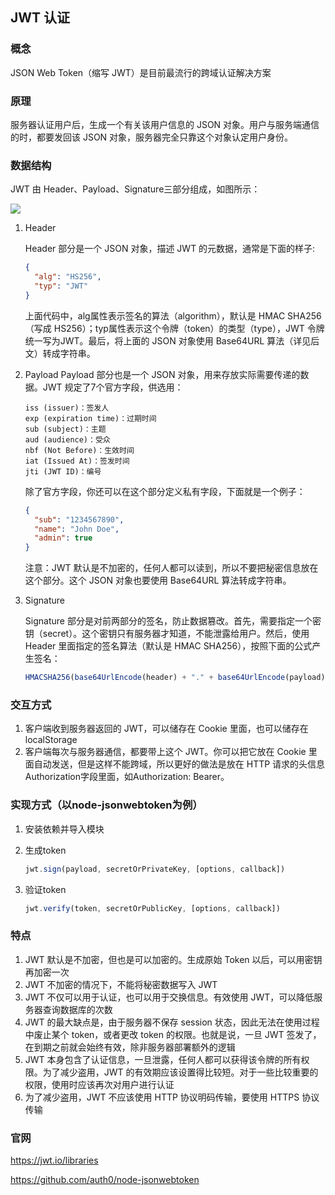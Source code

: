 ## JWT 认证

### 概念

JSON Web Token（缩写 JWT）是目前最流行的跨域认证解决方案

### 原理

服务器认证用户后，生成一个有关该用户信息的 JSON 对象。用户与服务端通信的时，都要发回该 JSON 对象，服务器完全只靠这个对象认定用户身份。

### 数据结构

JWT 由 Header、Payload、Signature三部分组成，如图所示：

![](D:\MyProjects\01-WebStudy\09-Node\07-JWT\数据结构.jpg)

1. Header
   
   Header 部分是一个 JSON 对象，描述 JWT 的元数据，通常是下面的样子:
   
   ```json
   {
     "alg": "HS256",
     "typ": "JWT"
   }
   ```
   
    上面代码中，alg属性表示签名的算法（algorithm），默认是 HMAC SHA256（写成 HS256）；typ属性表示这个令牌（token）的类型（type），JWT 令牌统一写为JWT。最后，将上面的 JSON 对象使用 Base64URL 算法（详见后文）转成字符串。
   
2. Payload
   Payload 部分也是一个 JSON 对象，用来存放实际需要传递的数据。JWT 规定了7个官方字段，供选用：

   ```
   iss (issuer)：签发人
   exp (expiration time)：过期时间
   sub (subject)：主题
   aud (audience)：受众
   nbf (Not Before)：生效时间
   iat (Issued At)：签发时间
   jti (JWT ID)：编号
   ```

   除了官方字段，你还可以在这个部分定义私有字段，下面就是一个例子：

   ```json
   {
     "sub": "1234567890",
     "name": "John Doe",
     "admin": true
   }
   ```

   注意：JWT 默认是不加密的，任何人都可以读到，所以不要把秘密信息放在这个部分。这个 JSON 对象也要使用 Base64URL 算法转成字符串。

3. Signature

    Signature 部分是对前两部分的签名，防止数据篡改。首先，需要指定一个密钥（secret）。这个密钥只有服务器才知道，不能泄露给用户。然后，使用 Header 里面指定的签名算法（默认是 HMAC SHA256），按照下面的公式产生签名：

    ```javascript
    HMACSHA256(base64UrlEncode(header) + "." + base64UrlEncode(payload), secret)
    ```

### 交互方式

1. 客户端收到服务器返回的 JWT，可以储存在 Cookie 里面，也可以储存在 localStorage
2. 客户端每次与服务器通信，都要带上这个 JWT。你可以把它放在 Cookie 里面自动发送，但是这样不能跨域，所以更好的做法是放在 HTTP 请求的头信息Authorization字段里面，如Authorization: Bearer。

### 实现方式（以node-jsonwebtoken为例）

1. 安装依赖并导入模块

2. 生成token

   ```javascript
   jwt.sign(payload, secretOrPrivateKey, [options, callback])
   ```

3. 验证token

   ```javascript
   jwt.verify(token, secretOrPublicKey, [options, callback])
   ```

### 特点

1. JWT 默认是不加密，但也是可以加密的。生成原始 Token 以后，可以用密钥再加密一次
2. JWT 不加密的情况下，不能将秘密数据写入 JWT
3. JWT 不仅可以用于认证，也可以用于交换信息。有效使用 JWT，可以降低服务器查询数据库的次数
4. JWT 的最大缺点是，由于服务器不保存 session 状态，因此无法在使用过程中废止某个 token，或者更改 token 的权限。也就是说，一旦 JWT 签发了，在到期之前就会始终有效，除非服务器部署额外的逻辑
5. JWT 本身包含了认证信息，一旦泄露，任何人都可以获得该令牌的所有权限。为了减少盗用，JWT 的有效期应该设置得比较短。对于一些比较重要的权限，使用时应该再次对用户进行认证
6. 为了减少盗用，JWT 不应该使用 HTTP 协议明码传输，要使用 HTTPS 协议传输

### 官网

https://jwt.io/libraries

https://github.com/auth0/node-jsonwebtoken